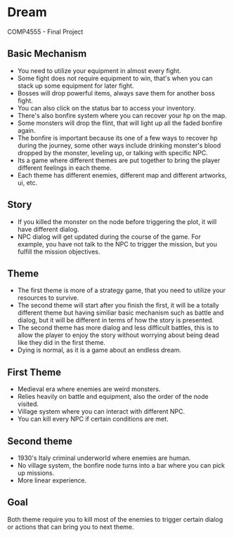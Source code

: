 # Dream
COMP4555 - Final Project

## Basic Mechanism
- You need to utilize your equipment in almost every fight.
- Some fight does not require equipment to win, that's when you can stack up some equipment for later fight.
- Bosses will drop powerful items, always save them for another boss fight.
- You can also click on the status bar to access your inventory.
- There's also bonfire system where you can recover your hp on the map.
- Some monsters will drop the flint, that will light up all the faded bonfire again.
- The bonfire is important because its one of a few ways to recover hp during the journey, some other ways include drinking monster's blood dropped by the monster, leveling up, or talking with specific NPC.
- Its a game where different themes are put together to bring the player different feelings in each theme.
- Each theme has different enemies, different map and different artworks, ui, etc.

## Story
- If you killed the monster on the node before triggering the plot, it will have different dialog.
- NPC dialog will get updated during the course of the game. For example, you have not talk to the NPC to trigger the mission, but you fulfill the mission objectives.

## Theme
- The first theme is more of a strategy game, that you need to utilize your resources to survive.
- The second theme will start after you finish the first, it will be a totally different theme but having similiar basic mechanism such as battle and dialog, but it will be different in terms of how the story is presented.
- The second theme has more dialog and less difficult battles, this is to allow the player to enjoy the story without worrying about being dead like they did in the first theme.
- Dying is normal, as it is a game about an endless dream.

## First Theme
- Medieval era where enemies are weird monsters.
- Relies heavily on battle and equipment, also the order of the node visited.
- Village system where you can interact with different NPC.
- You can kill every NPC if certain conditions are met.

## Second theme
- 1930's Italy criminal underworld where enemies are human.
- No village system, the bonfire node turns into a bar where you can pick up missions.
- More linear experience.

## Goal
Both theme require you to kill most of the enemies to trigger certain dialog or actions that can bring you to next theme.
